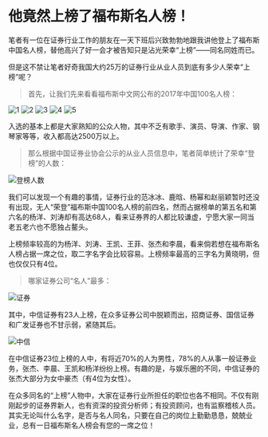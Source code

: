 # 他竟然上榜了福布斯名人榜！ #
笔者有一位在证券行业工作的朋友在一天下班后兴致勃勃地跟我讲他登上了福布斯中国名人榜，替他高兴了好一会才被告知只是沾光荣幸“上榜”——同名同姓而已。

但是这不禁让笔者好奇我国大约25万的证券行业从业人员到底有多少人荣幸“上榜”呢？

>首先，让我们先来看看福布斯中文网公布的2017年中国100名人榜：

![1](analysis/名人同名分析/image/100/1.jpg)
![2](https://github.com/qzcool/SAC/blob/3378dfba6cbe25e9f4dd7df4cdd8cc466d42e2e7/analysis/名人同名分析/image/100/2.jpg)
![3](https://github.com/qzcool/SAC/blob/3378dfba6cbe25e9f4dd7df4cdd8cc466d42e2e7/analysis/image/100/3.jpg)
![4](https://github.com/qzcool/SAC/blob/3378dfba6cbe25e9f4dd7df4cdd8cc466d42e2e7/analysis/image/100/4.jpg)
![5](https://github.com/qzcool/SAC/blob/3378dfba6cbe25e9f4dd7df4cdd8cc466d42e2e7/analysis/image/100/5.jpg)

入选的基本上都是大家熟知的公众人物，其中不乏有歌手、演员、导演、作家、钢琴家等等，收入都高达2500万以上。

>那么根据中国证券业协会公示的从业人员信息中，笔者简单统计了荣幸“登榜”的人数：

![登榜人数](https://github.com/qzcool/SAC/blob/Reinaaaaa330-patch-11/analysis/image/同名频率.png)

我们可以发现一个有趣的事情，证券行业的范冰冰、鹿晗、杨幂和赵丽颖暂时还没有出现，无人“荣登”福布斯中国100名人榜的前四名，然而占据榜单的第五名和第六名的杨洋、刘涛却有高达68人，看来证券界的人都比较谦虚，宁愿大家一同当老五老六也不愿独占鳌头。

上榜频率较高的为杨洋、刘涛、王凯、王菲、张杰和李晨，看来倘若想在福布斯名人榜占据一席之位，取二字名字会比较容易。上榜频率最高的三字名为黄晓明，但也仅仅只有4位。

>哪家证券公司“名人”最多：

![证券](https://github.com/qzcool/SAC/blob/Reinaaaaa330-patch-11/analysis/image/证券公司.jpg)

其中，中信证券有23人上榜，在众多证券公司中脱颖而出，招商证券、国信证券和广发证券也不甘示弱，紧随其后。

![中信](https://github.com/qzcool/SAC/blob/Reinaaaaa330-patch-11/analysis/image/张杰中信.png)

在中信证券23位上榜的人中，有将近70%的人为男性，78%的人从事一般证券业务，张杰、李晨、王凯和杨洋纷纷上榜。有趣的是，与娱乐圈的不同，中信证券的张杰大部分为女中豪杰（有4位为女性）。

在众多同名的“上榜”人物中，大家在证券行业所担任的职位也各不相同。不仅有刚刚起步的证券界新人，也有资深的投资分析师；有投资顾问，也有监察稽核人员。其实无论叫什么名字，是否与名人同名，只要在自己的岗位上勤勤恳恳，兢兢业业，总有一日福布斯名人榜会有您的一席之位！
